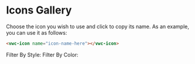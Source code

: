 # Icons Gallery

Choose the icon you wish to use and click to copy its name. 
As an example, you can use it as follows:

```html
<vwc-icon name="icon-name-here"></vwc-icon>
```

<link rel="stylesheet" href="../../assets/styles/icons-gallery.css">
    
<vwc-alert id="copyAlert" text="Icon name copied to clipboard" connotation="success" timeoutms="2000"></vwc-alert>

<div class="div-wrapper">
    <vwc-text-field id="iconsTextField" icon="search-line" label="Search Icons" oninput="onClickFilter()"></vwc-text-field>
    <div class="tag-wrapper">
      <vwc-tag-group class="tag-group" onclick="onClickFilter()">
        Filter By Style:
        <vwc-tag id="solidTag" label="Solid" selectable></vwc-tag>
        <vwc-tag id="linearTag" label="Linear" selectable></vwc-tag>
      </vwc-tag-group>
      <vwc-tag-group class="tag-group" onclick="onClickFilter()">
        Filter By Color:
        <vwc-tag id="singleTag" label="Single Color" selectable></vwc-tag>
        <vwc-tag id="multiTag" label="Multi Color" selectable></vwc-tag>
      </vwc-tag-group> 
    </div>
    <vwc-layout id="iconsLayout" gutters="small">
    </vwc-layout>
    <div class="button-wrapper">
      <vwc-button id="showMoreButton" label="Show More" appearance='filled' onclick="showMore()"></vwc-button>
    </div>
</div>

<script src="../../assets/scripts/icons-gallery.js" async></script>